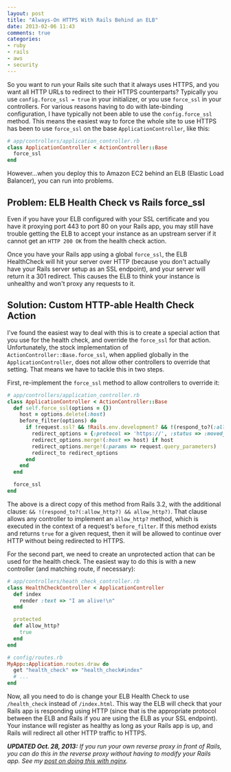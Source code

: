 ```yaml
---
layout: post
title: "Always-On HTTPS With Rails Behind an ELB"
date: 2013-02-06 11:43
comments: true
categories:
- ruby
- rails
- aws
- security
---
```


So you want to run your Rails site such that it always uses HTTPS, and you want all HTTP URLs to redirect to their HTTPS counterparts? Typically you use `config.force_ssl = true` in your initializer, or you use `force_ssl` in your controllers. For various reasons having to do with late-binding configuration, I have typically not been able to use the `config.force_ssl` method. This means the easiest way to force the whole site to use HTTPS has been to use `force_ssl` on the base `ApplicationController`, like this:

``` ruby
# app/controllers/application_controller.rb
class ApplicationController < ActionController::Base
  force_ssl
end
```

However...when you deploy this to Amazon EC2 behind an ELB (Elastic Load Balancer), you can run into problems.

<!-- MORE -->

## Problem: ELB Health Check vs Rails force_ssl

Even if you have your ELB configured with your SSL certificate and you have it proxying port 443 to port 80 on your Rails app, you may still have trouble getting the ELB to accept your instance as an upstream server if it cannot get an `HTTP 200 OK` from the health check action.

Once you have your Rails app using a global `force_ssl`, the ELB HealthCheck will hit your server over HTTP (because you don't actually have your Rails server setup as an SSL endpoint), and your server will return it a 301 redirect. This causes the ELB to think your instance is unhealthy and won't proxy any requests to it.

## Solution: Custom HTTP-able Health Check Action

I've found the easiest way to deal with this is to create a special action that you use for the health check, and override the `force_ssl` for that action. Unfortunately, the stock implementation of `ActionController::Base.force_ssl`, when applied globally in the `ApplicationController`, does not allow other controllers to override that setting. That means we have to tackle this in two steps.

First, re-implement the `force_ssl` method to allow controllers to override it:

``` ruby
# app/controllers/application_controller.rb
class ApplicationController < ActionController::Base
  def self.force_ssl(options = {})
    host = options.delete(:host)
    before_filter(options) do
      if !request.ssl? && !Rails.env.development? && !(respond_to?(:allow_http?) && allow_http?)
        redirect_options = {:protocol => 'https://', :status => :moved_permanently}
        redirect_options.merge!(:host => host) if host
        redirect_options.merge!(:params => request.query_parameters)
        redirect_to redirect_options
      end
    end
  end

  force_ssl
end
```

The above is a direct copy of this method from Rails 3.2, with the additional clause: `&& !(respond_to?(:allow_http?) && allow_http?)`. That clause allows any controller to implement an `allow_http?` method, which is executed in the context of a request's `before_filter`. If this method exists and returns `true` for a given request, then it will be allowed to continue over HTTP without being redirected to HTTPS.

For the second part, we need to create an unprotected action that can be used for the health check. The easiest way to do this is with a new controller (and matching route, if necessary):

``` ruby
# app/controllers/heath_check_controller.rb
class HealthCheckController < ApplicationController
  def index
    render :text => "I am alive!\n"
  end

  protected
  def allow_http?
    true
  end
end
```

``` ruby
# config/routes.rb
MyApp::Application.routes.draw do
  get "health_check" => "health_check#index"
  # ...
end
```

Now, all you need to do is change your ELB Health Check to use `/health_check` instead of `/index.html`. This way the ELB will check that your Rails app is responding using HTTP (since that is the appropriate protocol between the ELB and Rails if you are using the ELB as your SSL endpoint). Your instance will register as healthy as long as your Rails app is up, and Rails will redirect all other HTTP traffic to HTTPS.

***UPDATED Oct. 28, 2013:** If you run your own reverse proxy in front of Rails, you can do this in the reverse proxy without having to modify your Rails app. See my [post on doing this with nginx](http://scottwb.com/blog/2013/10/28/always-on-https-with-nginx-behind-an-elb/).*
